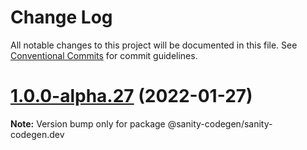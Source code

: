 # Change Log

All notable changes to this project will be documented in this file.
See [Conventional Commits](https://conventionalcommits.org) for commit guidelines.

# [1.0.0-alpha.27](https://github.com/ricokahler/sanity-codegen/compare/v1.0.0-alpha.26...v1.0.0-alpha.27) (2022-01-27)

**Note:** Version bump only for package @sanity-codegen/sanity-codegen.dev
